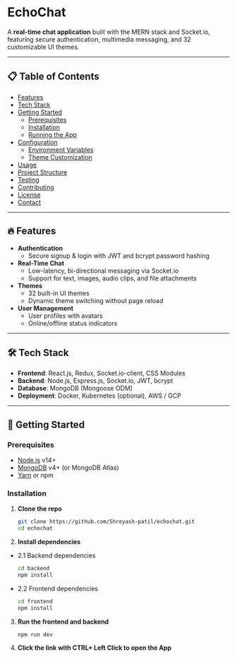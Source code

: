 # EchoChat

A **real-time chat application** built with the MERN stack and Socket.io, featuring secure authentication, multimedia messaging, and 32 customizable UI themes.

---

## 📋 Table of Contents

- [Features](#-features)  
- [Tech Stack](#-tech-stack)  
- [Getting Started](#-getting-started)  
  - [Prerequisites](#prerequisites)  
  - [Installation](#installation)  
  - [Running the App](#running-the-app)  
- [Configuration](#-configuration)  
  - [Environment Variables](#environment-variables)  
  - [Theme Customization](#theme-customization)  
- [Usage](#-usage)  
- [Project Structure](#-project-structure)  
- [Testing](#-testing)  
- [Contributing](#-contributing)  
- [License](#-license)  
- [Contact](#-contact)  

---

## 🔥 Features

- **Authentication**  
  - Secure signup & login with JWT and bcrypt password hashing  
- **Real-Time Chat**  
  - Low-latency, bi-directional messaging via Socket.io  
  - Support for text, images, audio clips, and file attachments  
- **Themes**  
  - 32 built-in UI themes  
  - Dynamic theme switching without page reload  
- **User Management**  
  - User profiles with avatars  
  - Online/offline status indicators  

---

## 🛠 Tech Stack

- **Frontend**: React.js, Redux, Socket.io-client, CSS Modules  
- **Backend**: Node.js, Express.js, Socket.io, JWT, bcrypt  
- **Database**: MongoDB (Mongoose ODM)  
- **Deployment**: Docker, Kubernetes (optional), AWS / GCP  

---

## 🚀 Getting Started

### Prerequisites

- [Node.js](https://nodejs.org/) v14+  
- [MongoDB](https://www.mongodb.com/) v4+ (or MongoDB Atlas)  
- [Yarn](https://yarnpkg.com/) or npm  

### Installation

1. **Clone the repo**  
   ```bash
   git clone https://github.com/Shreyash-patil/echochat.git
   cd echochat
2. **Install dependencies**
- 2.1 Backend dependencies
   ```bash
   cd backend
   npm install
- 2.2 Frontend dependencies
  ```bash
  cd frontend
  npm install

3. **Run the frontend and backend**
   ```bash
   npm run dev
4. **Click the link with CTRL+ Left Click to open the App**

